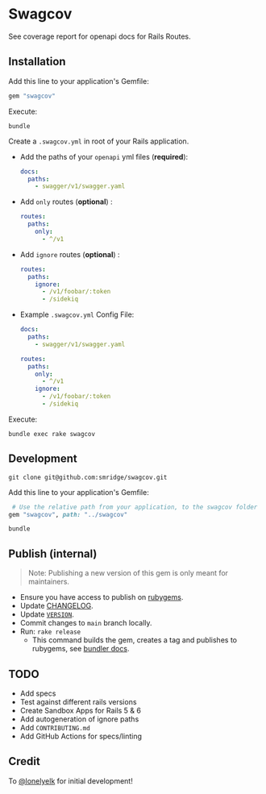 # Swagcov
See coverage report for openapi docs for Rails Routes.

## Installation
Add this line to your application's Gemfile:
```ruby
gem "swagcov"
```

Execute:
```shell
bundle
```

Create a `.swagcov.yml` in root of your Rails application.
- Add the paths of your `openapi` yml files (**required**):
  ```yml
  docs:
    paths:
      - swagger/v1/swagger.yaml
  ```

- Add `only` routes (**optional**) :
  ```yml
  routes:
    paths:
      only:
        - ^/v1
  ```

- Add `ignore` routes (**optional**) :
  ```yml
  routes:
    paths:
      ignore:
        - /v1/foobar/:token
        - /sidekiq
  ```

- Example `.swagcov.yml` Config File:
  ```yml
  docs:
    paths:
      - swagger/v1/swagger.yaml

  routes:
    paths:
      only:
        - ^/v1
      ignore:
        - /v1/foobar/:token
        - /sidekiq
  ```

Execute:
```shell
bundle exec rake swagcov
```

## Development
```shell
git clone git@github.com:smridge/swagcov.git
```

Add this line to your application's Gemfile:
```ruby
 # Use the relative path from your application, to the swagcov folder
gem "swagcov", path: "../swagcov"
```

```shell
bundle
```

## Publish (internal)
> Note: Publishing a new version of this gem is only meant for maintainers.
- Ensure you have access to publish on [rubygems](https://rubygems.org/gems/swagcov).
- Update [CHANGELOG](https://github.com/smridge/swagcov/blob/main/CHANGELOG.md).
- Update [`VERSION`](https://github.com/smridge/swagcov/blob/main/lib/swagcov/version.rb).
- Commit changes to `main` branch locally.
- Run: `rake release`
  - This command builds the gem, creates a tag and publishes to rubygems, see [bundler docs](https://bundler.io/guides/creating_gem.html#releasing-the-gem).

## TODO
- Add specs
- Test against different rails versions
- Create Sandbox Apps for Rails 5 & 6
- Add autogeneration of ignore paths
- Add `CONTRIBUTING.md`
- Add GitHub Actions for specs/linting

## Credit
To [@lonelyelk](https://github.com/lonelyelk) for initial development!
